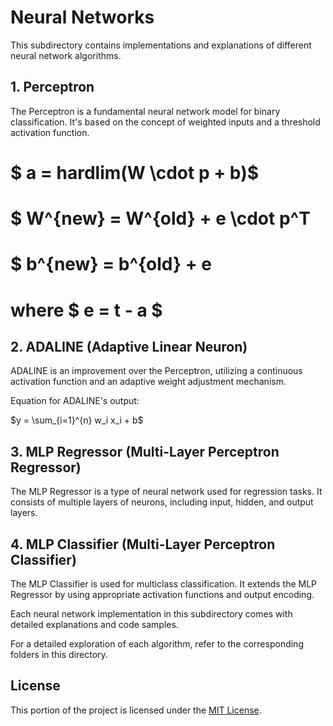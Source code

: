 # Neural Networks

This subdirectory contains implementations and explanations of different neural network algorithms.

## 1. Perceptron

The Perceptron is a fundamental neural network model for binary classification. It's based on the concept of weighted inputs and a threshold activation function.

# $ a = hardlim(W \cdot p + b)$

# $ W^{new} = W^{old} + e \cdot p^T
# $ b^{new} = b^{old} + e 
# where $ e = t - a $

## 2. ADALINE (Adaptive Linear Neuron)

ADALINE is an improvement over the Perceptron, utilizing a continuous activation function and an adaptive weight adjustment mechanism.

Equation for ADALINE's output: 

$y = \sum_{i=1}^{n} w_i x_i + b$

## 3. MLP Regressor (Multi-Layer Perceptron Regressor)

The MLP Regressor is a type of neural network used for regression tasks. It consists of multiple layers of neurons, including input, hidden, and output layers.

## 4. MLP Classifier (Multi-Layer Perceptron Classifier)

The MLP Classifier is used for multiclass classification. It extends the MLP Regressor by using appropriate activation functions and output encoding.

Each neural network implementation in this subdirectory comes with detailed explanations and code samples.

For a detailed exploration of each algorithm, refer to the corresponding folders in this directory.

## License

This portion of the project is licensed under the [MIT License](../LICENSE).
